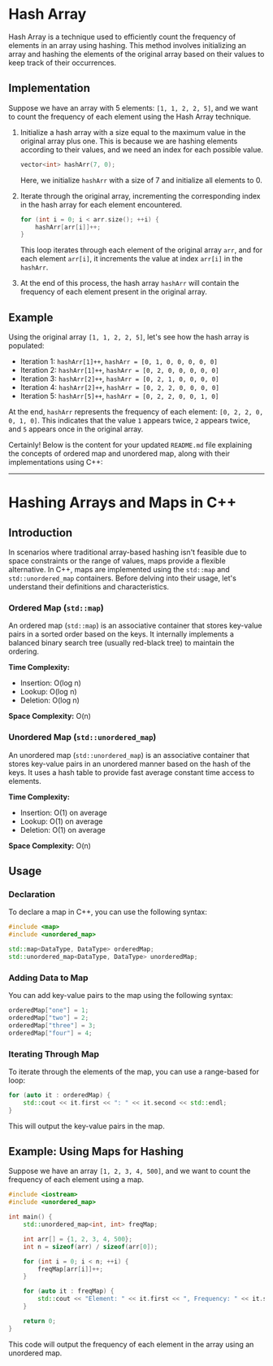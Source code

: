 # Hash Array

Hash Array is a technique used to efficiently count the frequency of elements in an array using hashing. This method involves initializing an array and hashing the elements of the original array based on their values to keep track of their occurrences.

## Implementation

Suppose we have an array with 5 elements: `[1, 1, 2, 2, 5]`, and we want to count the frequency of each element using the Hash Array technique.

1. Initialize a hash array with a size equal to the maximum value in the original array plus one. This is because we are hashing elements according to their values, and we need an index for each possible value.

   ```cpp
   vector<int> hashArr(7, 0);
   ```

   Here, we initialize `hashArr` with a size of 7 and initialize all elements to 0.

2. Iterate through the original array, incrementing the corresponding index in the hash array for each element encountered.

   ```cpp
   for (int i = 0; i < arr.size(); ++i) {
       hashArr[arr[i]]++;
   }
   ```

   This loop iterates through each element of the original array `arr`, and for each element `arr[i]`, it increments the value at index `arr[i]` in the `hashArr`.

3. At the end of this process, the hash array `hashArr` will contain the frequency of each element present in the original array.

## Example

Using the original array `[1, 1, 2, 2, 5]`, let's see how the hash array is populated:

- Iteration 1: `hashArr[1]++`, `hashArr = [0, 1, 0, 0, 0, 0, 0]`
- Iteration 2: `hashArr[1]++`, `hashArr = [0, 2, 0, 0, 0, 0, 0]`
- Iteration 3: `hashArr[2]++`, `hashArr = [0, 2, 1, 0, 0, 0, 0]`
- Iteration 4: `hashArr[2]++`, `hashArr = [0, 2, 2, 0, 0, 0, 0]`
- Iteration 5: `hashArr[5]++`, `hashArr = [0, 2, 2, 0, 0, 1, 0]`

At the end, `hashArr` represents the frequency of each element: `[0, 2, 2, 0, 0, 1, 0]`. This indicates that the value `1` appears twice, `2` appears twice, and `5` appears once in the original array.

Certainly! Below is the content for your updated `README.md` file explaining the concepts of ordered map and unordered map, along with their implementations using C++:

---

# Hashing Arrays and Maps in C++

## Introduction

In scenarios where traditional array-based hashing isn't feasible due to space constraints or the range of values, maps provide a flexible alternative. In C++, maps are implemented using the `std::map` and `std::unordered_map` containers. Before delving into their usage, let's understand their definitions and characteristics.

### Ordered Map (`std::map`)

An ordered map (`std::map`) is an associative container that stores key-value pairs in a sorted order based on the keys. It internally implements a balanced binary search tree (usually red-black tree) to maintain the ordering.

**Time Complexity:**
- Insertion: O(log n)
- Lookup: O(log n)
- Deletion: O(log n)

**Space Complexity:** O(n)

### Unordered Map (`std::unordered_map`)

An unordered map (`std::unordered_map`) is an associative container that stores key-value pairs in an unordered manner based on the hash of the keys. It uses a hash table to provide fast average constant time access to elements.

**Time Complexity:**
- Insertion: O(1) on average
- Lookup: O(1) on average
- Deletion: O(1) on average

**Space Complexity:** O(n)

## Usage

### Declaration

To declare a map in C++, you can use the following syntax:

```cpp
#include <map>
#include <unordered_map>

std::map<DataType, DataType> orderedMap;
std::unordered_map<DataType, DataType> unorderedMap;
```

### Adding Data to Map

You can add key-value pairs to the map using the following syntax:

```cpp
orderedMap["one"] = 1;
orderedMap["two"] = 2;
orderedMap["three"] = 3;
orderedMap["four"] = 4;
```

### Iterating Through Map

To iterate through the elements of the map, you can use a range-based for loop:

```cpp
for (auto it : orderedMap) {
    std::cout << it.first << ": " << it.second << std::endl;
}
```

This will output the key-value pairs in the map.

## Example: Using Maps for Hashing

Suppose we have an array `[1, 2, 3, 4, 500]`, and we want to count the frequency of each element using a map.

```cpp
#include <iostream>
#include <unordered_map>

int main() {
    std::unordered_map<int, int> freqMap;

    int arr[] = {1, 2, 3, 4, 500};
    int n = sizeof(arr) / sizeof(arr[0]);

    for (int i = 0; i < n; ++i) {
        freqMap[arr[i]]++;
    }

    for (auto it : freqMap) {
        std::cout << "Element: " << it.first << ", Frequency: " << it.second << std::endl;
    }

    return 0;
}
```

This code will output the frequency of each element in the array using an unordered map.


